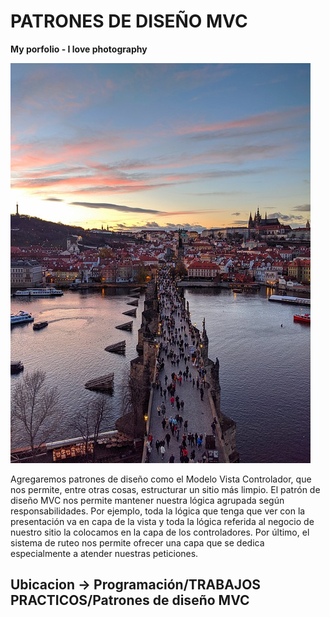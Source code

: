 # PATRONES DE DISEÑO MVC

**My porfolio - I love photography**

![img](public/images/prague.jpg)

Agregaremos patrones de diseño como el Modelo Vista Controlador, que nos permite, entre otras cosas, estructurar un sitio más limpio. El patrón de diseño MVC nos permite mantener nuestra lógica agrupada según responsabilidades. Por ejemplo, toda la lógica que tenga que ver con la presentación va
en capa de la vista y toda la lógica referida al negocio de nuestro sitio la colocamos en la
capa de los controladores. Por último, el sistema de ruteo nos permite ofrecer una capa
que se dedica especialmente a atender nuestras peticiones.

## Ubicacion -> Programación/TRABAJOS PRACTICOS/Patrones de diseño MVC